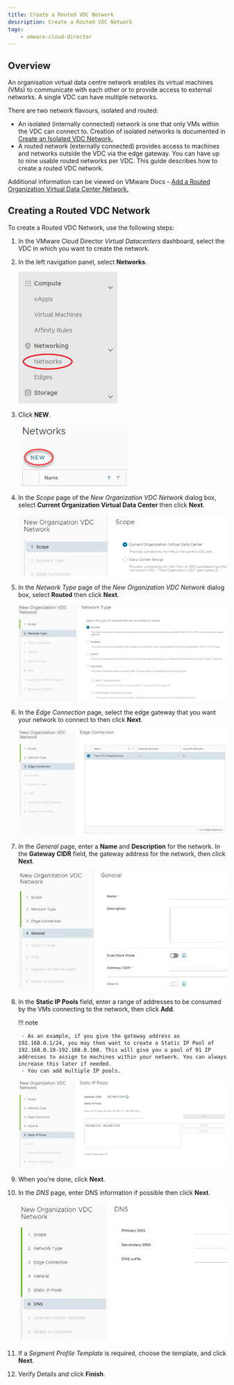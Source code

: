 ```yaml
---
title: Create a Routed VDC Network
description: Create a Routed VDC Network
tags:
    - vmware-cloud-director
---
```


## Overview

An organisation virtual data centre network enables its virtual machines (VMs) to communicate with each other or to provide access to external networks. A single VDC can have multiple networks.

There are two network flavours, isolated and routed:

- An isolated (internally connected) network is one that only VMs within the VDC can connect to. Creation of isolated networks is documented in [Create an Isolated VDC Network.](./create_an_isolated_vdc_network.md)
- A routed network (externally connected) provides access to machines and networks outside the VDC via the edge gateway. You can have up to nine usable routed networks per VDC. This guide describes how to create a routed VDC network.

Additional information can be viewed on VMware Docs - [Add a Routed Organization Virtual Data Center Network.](https://docs.vmware.com/en/VMware-Cloud-Director/10.4/VMware-Cloud-Director-Tenant-Portal-Guide/GUID-74C4D27F-9E2A-4EB2-BBE1-CDD45C80E270.html)

## Creating a Routed VDC Network

To create a Routed VDC Network, use the following steps:

1. In the VMware Cloud Director *Virtual Datacenters* dashboard, select the VDC in which you want to create the network.

1. In the left navigation panel, select **Networks**.

	![Networks](./assets/networks.png)

1. Click **NEW**.

	![New Network](./assets/networks_new.png)

1.  In the *Scope* page of the *New Organization VDC Network* dialog box, select **Current Organization Virtual Data Center** then click **Next**.

	![New VDC Network](./assets/networks_new_vdc.png)

1.  In the *Network Type* page of the *New Organization VDC Network* dialog box, select **Routed** then click **Next**.

	![New Routed Network](./assets/networks_new_type_routed.png)
	
1. In the *Edge Connection* page, select the edge gateway that you want your network to connect to then click **Next**.

	![New Routed Network Edge](./assets/networks_new_type_routed_edge.png)

1. In the *General* page, enter a **Name** and **Description** for the network. In the **Gateway CIDR** field, the gateway address for the network, then click **Next**.

	![New Routed Network General](./assets/networks_new_type_routed_general.png)

1. In the **Static IP Pools** field, enter a range of addresses to be consumed by the VMs connecting to the network, then click **Add**.

	!!! note

		- As an example, if you give the gateway address as 192.168.0.1/24, you may then want to create a Static IP Pool of 192.168.0.10-192.168.0.100. This will give you a pool of 91 IP addresses to assign to machines within your network. You can always increase this later if needed.
		- You can add multiple IP pools.

	![New Routed Network Pools](./assets/networks_new_type_routed_pools.png)

1. When you're done, click **Next**.

1. In the *DNS* page, enter DNS information if possible then click **Next**.

	![New Routed Network DNS](./assets/networks_new_type_routed_dns.png)

1. If a *Segment Profile Template* is required, choose the template, and click **Next**.

1. Verify Details and click **Finish**.